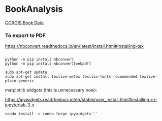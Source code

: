 # BookAnalysis

[CORGIS Book Data](https://corgis-edu.github.io/corgis/json/classics)

### To export to PDF
https://nbconvert.readthedocs.io/en/latest/install.html#installing-tex

```sudo apt-get install texlive-xetex texlive-fonts-recommended texlive-plain-generic

python -m pip install nbconvert
python -m pip install nbconvert[webpdf]

sudo apt-get update
sudo apt-get install texlive-xetex texlive-fonts-recommended texlive-plain-generic
```

matplotlib widgets (this is unnecessary now):

https://ipywidgets.readthedocs.io/en/stable/user_install.html#installing-in-jupyterlab-3-x

```conda install -c conda-forge jupyterlab_widgets
conda install -c conda-forge ipywidgets```
